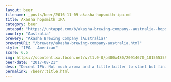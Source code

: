 ```yaml
---
layout: beer
filename: _posts/beer/2016-11-09-akasha-hopsmith-ipa.md
title: Akasha hopsmith IPA
category: beer
untappd: "https://untappd.com/b/akasha-brewing-company--australia--hopsmith-ipa/989913"
country: "Australia"
brewery: "Akasha Brewing Company (Australia)"
breweryURL: "/brewery/akasha-brewing-company-australia.html"
style: "IPA - American"
score: 6.5
img: https://scontent.xx.fbcdn.net/v/t1.0-0/p480x480/20914670_10155535940008745_7219102696879360818_n.jpg?oh=701586f0f78cf0ece75bb1cb078d05a5&oe=5B30335E
beer-date: "2017-08-21"
desc: "Decent IPA. Not much aroma and a little bitter to start but finishes off nicely"
permalink: /beer/:title.html
---
```

